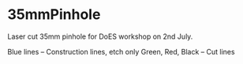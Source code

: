﻿# 35mmPinhole
Laser cut 35mm pinhole for DoES workshop on 2nd July.

Blue lines – Construction lines, etch only
Green, Red, Black – Cut lines

